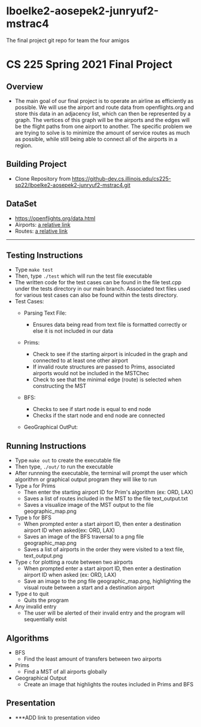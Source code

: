 # lboelke2-aosepek2-junryuf2-mstrac4
The final project git repo for team the four amigos
# CS 225 Spring 2021 Final Project

## Overview
- The main goal of our final project is to operate an airline as efficiently as possible. We will use the airport and route data from openflights.org and store this data in an adjacency list, which can then be represented by a graph. The vertices of this graph will be the airports and the edges will be the flight paths from one airport to another. The specific problem we are trying to solve is to minimize the amount of service routes as much as possible, while still being able to connect all of the airports in a region.
## Building Project
- Clone Repository from https://github-dev.cs.illinois.edu/cs225-sp22/lboelke2-aosepek2-junryuf2-mstrac4.git
## DataSet 
- https://openflights.org/data.html
- Airports: [a relative link](airports.txt)
- Routes: [a relative link](routes.txt)
- - - -
## Testing Instructions
- Type `make test` 
- Then, type `./test` which will run the test file executable 
- The written code for the test cases can be found in the file test.cpp under the tests directory in our main branch. Associated text files used for various test cases can also be found within the tests directory. 
- Test Cases:
    - Parsing Text File:
        - Ensures data being read from text file is formatted correctly or else it is not included in our data
    - Prims:
        - Check to see if the starting airport is inlcuded in the graph and connected to at least one other airport
        - If invalid route structures are passed to Prims, associated airports would not be included in the MSTChec
        - Check to see that the minimal edge (route) is selected when constructing the MST
    - BFS:
        - Checks to see if start node is equal to end node
        - Checks if the start node and end node are connected 
        
    - GeoGraphical OutPut:


## Running Instructions
- Type `make out` to create the executable file 
- Then type, `./out/` to run the executable 
- After runnning the executable, the terminal will prompt the user which algorithm or graphical output program they will like to run
- Type `a` for Prims
    - Then enter the starting airport ID for Prim's algorithm (ex: ORD, LAX)
    - Saves a list of routes included in the MST to the file text_output.txt 
    - Saves a visualize image of the MST output to the file geographic_map.png
- Type `b` for BFS
    - When prompted enter a start airport ID, then enter a destination airport ID when asked(ex: ORD, LAX) 
    - Saves an image of the BFS traversal to a png file geographic_map.png
    - Saves a list of airports in the order they were visited to a text file, text_output.png 
- Type `c` for plotting a route between two airports
    - When prompted enter a start airport ID, then enter a destination airport ID when asked (ex: ORD, LAX)
    - Save an image to the png file geographic_map.png,  highlighting the visual route between a start and a destination airport
- Type `d` to quit
    - Quits the program
- Any invalid entry
    - The user will be alerted of their invalid entry and the program will sequentially exist

## Algorithms
- BFS
    - Find the least amount of transfers between two airports
- Prims
    - Find a MST of all airports globally
- Geographical Output
    - Create an image that highlights the routes included in Prims and BFS

## Presentation
- ***ADD link to presentation video
